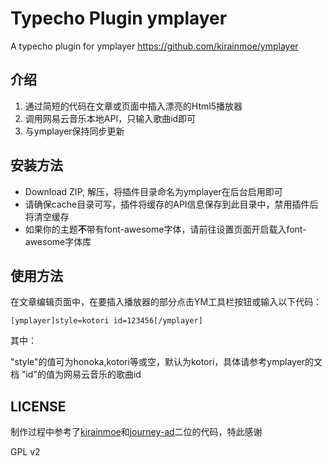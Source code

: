 # Typecho Plugin ymplayer
A typecho plugin for ymplayer https://github.com/kirainmoe/ymplayer


## 介绍
1. 通过简短的代码在文章或页面中插入漂亮的Html5播放器
2. 调用网易云音乐本地API，只输入歌曲id即可
3. 与ymplayer保持同步更新

## 安装方法

* Download ZIP, 解压，将插件目录命名为ymplayer在后台启用即可
* 请确保cache目录可写，插件将缓存的API信息保存到此目录中，禁用插件后将清空缓存
* 如果你的主题**不**带有font-awesome字体，请前往设置页面开启载入font-awesome字体库

## 使用方法

在文章编辑页面中，在要插入播放器的部分点击YM工具栏按钮或输入以下代码：

```
[ymplayer]style=kotori id=123456[/ymplayer]
```

其中：

"style"的值可为honoka,kotori等或空，默认为kotori，具体请参考ymplayer的文档
"id"的值为网易云音乐的歌曲id

## LICENSE

制作过程中参考了[kirainmoe](https://github.com/kirainmoe)和[journey-ad](https://github.com/journey-ad)二位的代码，特此感谢

GPL v2
